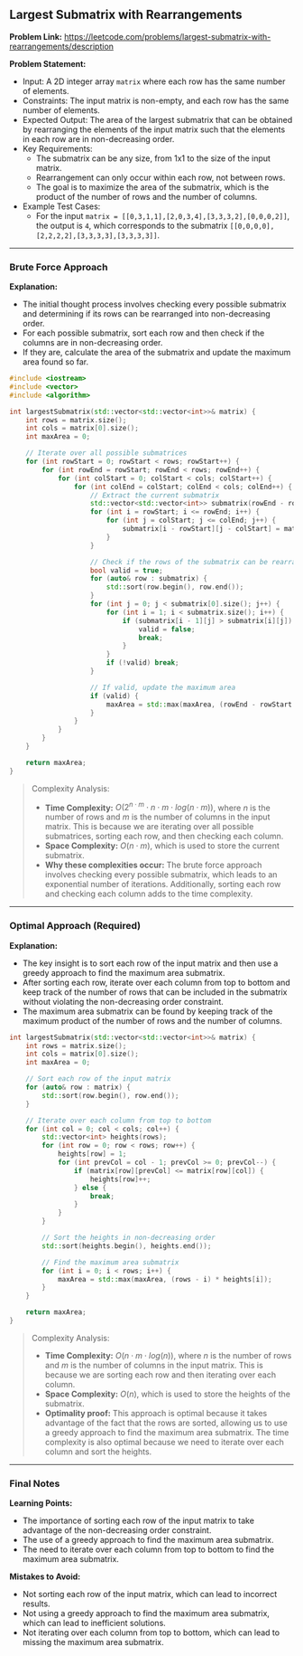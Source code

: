 ## Largest Submatrix with Rearrangements
**Problem Link:** https://leetcode.com/problems/largest-submatrix-with-rearrangements/description

**Problem Statement:**
- Input: A 2D integer array `matrix` where each row has the same number of elements.
- Constraints: The input matrix is non-empty, and each row has the same number of elements.
- Expected Output: The area of the largest submatrix that can be obtained by rearranging the elements of the input matrix such that the elements in each row are in non-decreasing order.
- Key Requirements: 
  - The submatrix can be any size, from 1x1 to the size of the input matrix.
  - Rearrangement can only occur within each row, not between rows.
  - The goal is to maximize the area of the submatrix, which is the product of the number of rows and the number of columns.
- Example Test Cases:
  - For the input `matrix = [[0,3,1,1],[2,0,3,4],[3,3,3,2],[0,0,0,2]]`, the output is `4`, which corresponds to the submatrix `[[0,0,0,0],[2,2,2,2],[3,3,3,3],[3,3,3,3]]`.

---

### Brute Force Approach
**Explanation:**
- The initial thought process involves checking every possible submatrix and determining if its rows can be rearranged into non-decreasing order.
- For each possible submatrix, sort each row and then check if the columns are in non-decreasing order.
- If they are, calculate the area of the submatrix and update the maximum area found so far.

```cpp
#include <iostream>
#include <vector>
#include <algorithm>

int largestSubmatrix(std::vector<std::vector<int>>& matrix) {
    int rows = matrix.size();
    int cols = matrix[0].size();
    int maxArea = 0;

    // Iterate over all possible submatrices
    for (int rowStart = 0; rowStart < rows; rowStart++) {
        for (int rowEnd = rowStart; rowEnd < rows; rowEnd++) {
            for (int colStart = 0; colStart < cols; colStart++) {
                for (int colEnd = colStart; colEnd < cols; colEnd++) {
                    // Extract the current submatrix
                    std::vector<std::vector<int>> submatrix(rowEnd - rowStart + 1, std::vector<int>(colEnd - colStart + 1));
                    for (int i = rowStart; i <= rowEnd; i++) {
                        for (int j = colStart; j <= colEnd; j++) {
                            submatrix[i - rowStart][j - colStart] = matrix[i][j];
                        }
                    }

                    // Check if the rows of the submatrix can be rearranged into non-decreasing order
                    bool valid = true;
                    for (auto& row : submatrix) {
                        std::sort(row.begin(), row.end());
                    }
                    for (int j = 0; j < submatrix[0].size(); j++) {
                        for (int i = 1; i < submatrix.size(); i++) {
                            if (submatrix[i - 1][j] > submatrix[i][j]) {
                                valid = false;
                                break;
                            }
                        }
                        if (!valid) break;
                    }

                    // If valid, update the maximum area
                    if (valid) {
                        maxArea = std::max(maxArea, (rowEnd - rowStart + 1) * (colEnd - colStart + 1));
                    }
                }
            }
        }
    }

    return maxArea;
}
```

> Complexity Analysis:
> - **Time Complexity:** $O(2^{n \cdot m} \cdot n \cdot m \cdot log(n \cdot m))$, where $n$ is the number of rows and $m$ is the number of columns in the input matrix. This is because we are iterating over all possible submatrices, sorting each row, and then checking each column.
> - **Space Complexity:** $O(n \cdot m)$, which is used to store the current submatrix.
> - **Why these complexities occur:** The brute force approach involves checking every possible submatrix, which leads to an exponential number of iterations. Additionally, sorting each row and checking each column adds to the time complexity.

---

### Optimal Approach (Required)
**Explanation:**
- The key insight is to sort each row of the input matrix and then use a greedy approach to find the maximum area submatrix.
- After sorting each row, iterate over each column from top to bottom and keep track of the number of rows that can be included in the submatrix without violating the non-decreasing order constraint.
- The maximum area submatrix can be found by keeping track of the maximum product of the number of rows and the number of columns.

```cpp
int largestSubmatrix(std::vector<std::vector<int>>& matrix) {
    int rows = matrix.size();
    int cols = matrix[0].size();
    int maxArea = 0;

    // Sort each row of the input matrix
    for (auto& row : matrix) {
        std::sort(row.begin(), row.end());
    }

    // Iterate over each column from top to bottom
    for (int col = 0; col < cols; col++) {
        std::vector<int> heights(rows);
        for (int row = 0; row < rows; row++) {
            heights[row] = 1;
            for (int prevCol = col - 1; prevCol >= 0; prevCol--) {
                if (matrix[row][prevCol] <= matrix[row][col]) {
                    heights[row]++;
                } else {
                    break;
                }
            }
        }

        // Sort the heights in non-decreasing order
        std::sort(heights.begin(), heights.end());

        // Find the maximum area submatrix
        for (int i = 0; i < rows; i++) {
            maxArea = std::max(maxArea, (rows - i) * heights[i]);
        }
    }

    return maxArea;
}
```

> Complexity Analysis:
> - **Time Complexity:** $O(n \cdot m \cdot log(n))$, where $n$ is the number of rows and $m$ is the number of columns in the input matrix. This is because we are sorting each row and then iterating over each column.
> - **Space Complexity:** $O(n)$, which is used to store the heights of the submatrix.
> - **Optimality proof:** This approach is optimal because it takes advantage of the fact that the rows are sorted, allowing us to use a greedy approach to find the maximum area submatrix. The time complexity is also optimal because we need to iterate over each column and sort the heights.

---

### Final Notes

**Learning Points:**
- The importance of sorting each row of the input matrix to take advantage of the non-decreasing order constraint.
- The use of a greedy approach to find the maximum area submatrix.
- The need to iterate over each column from top to bottom to find the maximum area submatrix.

**Mistakes to Avoid:**
- Not sorting each row of the input matrix, which can lead to incorrect results.
- Not using a greedy approach to find the maximum area submatrix, which can lead to inefficient solutions.
- Not iterating over each column from top to bottom, which can lead to missing the maximum area submatrix.